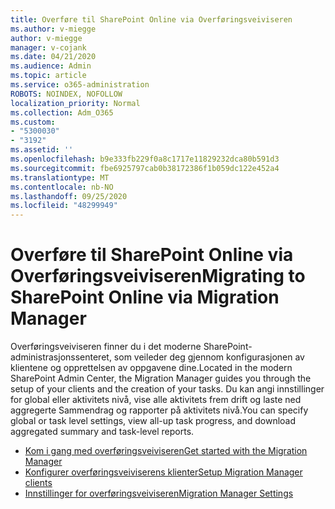 ```yaml
---
title: Overføre til SharePoint Online via Overføringsveiviseren
ms.author: v-miegge
author: v-miegge
manager: v-cojank
ms.date: 04/21/2020
ms.audience: Admin
ms.topic: article
ms.service: o365-administration
ROBOTS: NOINDEX, NOFOLLOW
localization_priority: Normal
ms.collection: Adm_O365
ms.custom:
- "5300030"
- "3192"
ms.assetid: ''
ms.openlocfilehash: b9e333fb229f0a8c1717e11829232dca80b591d3
ms.sourcegitcommit: fbe6925797cab0b38172386f1b059dc122e452a4
ms.translationtype: MT
ms.contentlocale: nb-NO
ms.lasthandoff: 09/25/2020
ms.locfileid: "48299949"
---
```

# <a name="migrating-to-sharepoint-online-via-migration-manager"></a><span data-ttu-id="62040-102">Overføre til SharePoint Online via Overføringsveiviseren</span><span class="sxs-lookup"><span data-stu-id="62040-102">Migrating to SharePoint Online via Migration Manager</span></span>

<span data-ttu-id="62040-103">Overføringsveiviseren finner du i det moderne SharePoint-administrasjonssenteret, som veileder deg gjennom konfigurasjonen av klientene og opprettelsen av oppgavene dine.</span><span class="sxs-lookup"><span data-stu-id="62040-103">Located in the modern SharePoint Admin Center, the Migration Manager guides you through the setup of your clients and the creation of your tasks.</span></span> <span data-ttu-id="62040-104">Du kan angi innstillinger for global eller aktivitets nivå, vise alle aktivitets frem drift og laste ned aggregerte Sammendrag og rapporter på aktivitets nivå.</span><span class="sxs-lookup"><span data-stu-id="62040-104">You can specify global or task level settings, view all-up task progress, and download aggregated summary and task-level reports.</span></span>

* [<span data-ttu-id="62040-105">Kom i gang med overføringsveiviseren</span><span class="sxs-lookup"><span data-stu-id="62040-105">Get started with the Migration Manager</span></span>](https://docs.microsoft.com/sharepointmigration/mm-get-started)
* [<span data-ttu-id="62040-106">Konfigurer overføringsveiviserens klienter</span><span class="sxs-lookup"><span data-stu-id="62040-106">Setup Migration Manager clients</span></span>](https://docs.microsoft.com/sharepointmigration/mm-setup-clients)
* [<span data-ttu-id="62040-107">Innstillinger for overføringsveiviseren</span><span class="sxs-lookup"><span data-stu-id="62040-107">Migration Manager Settings</span></span>](https://docs.microsoft.com/sharepointmigration/mm-settings)